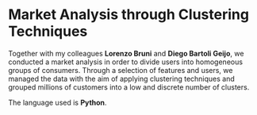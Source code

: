 # Market Analysis through Clustering Techniques

Together with my colleagues **Lorenzo Bruni** and **Diego Bartoli Geijo**, we conducted a market analysis in order to divide users into homogeneous groups of consumers. Through a selection of features and users, we managed the data with the aim of applying clustering techniques and grouped millions of customers into a low and discrete number of clusters.

The language used is **Python**.
